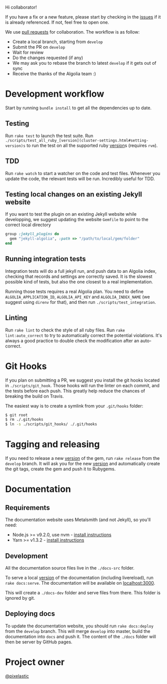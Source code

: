 Hi collaborator!

If you have a fix or a new feature, please start by checking in the [issues][1]
if it is already referenced. If not, feel free to open one.

We use [pull requests][2]
for collaboration. The workflow is as follow:

- Create a local branch, starting from `develop`
- Submit the PR on `develop`
- Wait for review
- Do the changes requested (if any)
- We may ask you to rebase the branch to latest `develop` if it gets out of sync
- Receive the thanks of the Algolia team :)

# Development workflow

Start by running `bundle install` to get all the dependencies up to date.

## Testing

Run `rake test` to launch the test suite. Run `./scripts/test_all_ruby_[version](cluster-settings.html#setting-version)s`
to run the test on all the supported ruby [version](cluster-settings.html#setting-version)s (requires `rvm`).

## TDD

Run `rake watch` to start a watcher on the code and test files. Whenever you
update the code, the relevant tests will be run. Incredibly useful for TDD.

## Testing local changes on an existing Jekyll website

If you want to test the plugin on an existing Jekyll website while developping,
we suggest updating the website `Gemfile` to point to the correct local directory

```ruby
group :jekyll_plugins do
  gem "jekyll-algolia", :path => "/path/to/local/gem/folder"
end
```

## Running integration tests

Integration tests will do a full jekyll run, and push data to an Algolia index,
checking that records and settings are correctly saved. It is the slowest
possible kind of tests, but also the one closest to a real implementation.

Running those tests requires a real Algolia plan. You need to define
`ALGOLIA_APPLICATION_ID`, `ALGOLIA_API_KEY` and `ALGOLIA_INDEX_NAME` (we suggest
using `direnv` for that), and then run `./scripts/test_integration`.

## Linting

Run `rake lint` to check the style of all ruby files. Run `rake
lint:auto_correct` to try to automatically correct the potential violations.
It's always a good practice to double check the modification after an
auto-correct.

# Git Hooks

If you plan on submitting a PR, we suggest you install the git hooks located in
`./scripts/git_hook`. Those hooks will run the linter on each commit, and the
tests before each push. This greatly help reduce the chances of breaking the
build on Travis.

The easiest way is to create a symlink from your `.git/hooks` folder:

```sh
$ git root
$ rm ./.git/hooks
$ ln -s ./scripts/git_hooks/ ./.git/hooks
```

# Tagging and releasing

If you need to release a new [version](cluster-settings.html#setting-version) of the gem, run `rake release` from the
`develop` branch. It will ask you for the new [version](cluster-settings.html#setting-version) and automatically create
the git tags, create the gem and push it to Rubygems.

# Documentation

## Requirements

The documentation website uses Metalsmith (and not Jekyll), so you'll need:

- Node.js >= v9.2.0, use nvm - [install instructions][3]
- Yarn >= v1.3.2 - [install instructions][4]

## Development

All the documentation source files live in the `./docs-src` folder.

To serve a local [version](cluster-settings.html#setting-version) of the documentation (including livereload), run `rake
docs:serve`. The documentation will be available on
[localhost:3000](http://localhost:3000/).

This will create a `./docs-dev` folder and serve files from there. This folder
is ignored by git.

## Deploying docs

To update the documentation website, you should run `rake docs:deploy` from the
`develop` branch. This will merge `develop` into master, build the documentation
into `docs` and push it. The content of the `./docs` folder will then be server
by GitHub pages.

# Project owner

[@pixelastic][5]


[1]: https://github.com/algolia/jekyll-algolia/issues
[2]: https://github.com/algolia/jekyll-algolia/pulls
[3]: https://github.com/creationix/nvm#install-script
[4]: https://yarnpkg.com/en/docs/install#alternatives-tab
[5]: https://github.com/pixelastic
